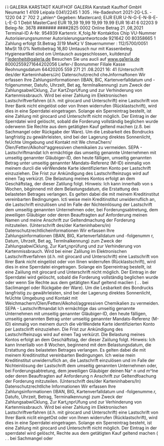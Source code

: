 í ì GALERIA KARSTADT KAUFHOF GALERIA Karstadt Kaufhof GmbH Neumarkt 1 4109 Leipala 0341/2245 1 305 . He-ßadeshort 2021-2G-LS. - 1220 04 2' 702 2 ¿ahlen^ Gegeben: Mastercard; EIJR EUR U-N-G-E-N-B-E-L-E-G 1 Debit MasterCard EUR 19,39 19,99 19,99 19.99 EUR 16:41 6 02203 9 Beleg-Nr. 3678 ####### ####2825 0002 Online Betrag 21 ,08,2021 Terminal-ID A-Nr. 954939 Kartenrir. K,folg.Nr Kontaktlos Chip VU-Nummer Autorisierungsnummer Autorislerungsantwortcode 921642 00 80358665 1 Zahlung erfolgt St.Betrag 3)19 MwKz V Steuernummer : 112/5700/0051 MwSt 19.0% Nettobetrag 16,80 Umtausch nur mit Kassenbeleg. Hygieneartlkel sind om Umtausch ausgeschlossen, kuitdenzuf !'Iedenheit@galerla.de Besuchen Sie uns aucli auf www.ga1eria.de 80002559271644202056 Liefer-/ Bonnummer Filiale Kasse Reohnungsdatum 64420205 559 271 21 .08.2021 16: 41 (Unterschrift des/der Karteninhabers/Jn) Datenschutzrechd cheJnformaftonen Wir erfassen Ihre Zahlungsinformationen (IBAN, BIC, Kartenverfalldatum und -folgenummer, Datufo, Uhrzelt, Bet ag, fermlnalkennung) zum Zweck der ZahlungsabwlCklung, Zur KartZnprUfung und zur Verhinderung von Kartenmissbrauch. Wird bei einer Zahlung im Elektronischen Lastschriftverfahren (d.h. mit girocard und Unterschrift) eine Lastschrift von Ihrer Bank nicht eingelöst oder von Ihnen widerrufen (Rücklastschrift), wird dies in eine Sperrdatei eingetragen. Solange ein Sperreintrag bestellt, ist eine Zahlung mit girocard und Unterschrift nicht möglich. Der Eintrag in der Sperrdatei wird gelöscht, sobald die Forderung vollständig beglichen wurde oderwenn Sie Rechte aus dem getätigten Kauf geltend machen (z.ß. bei Sachmangel oder Rückgabe der Ware). Um die Lesbarkeit des Bondrucks langfristig zu gewährleisten, sind bei der Lagerung direktes Sonnenlicht, feUchte Umgebung und Kontakt mit We chmaChern/Ölen/Fetten/Alkohol^aggressiven chemikaiien zu vermeiden. SEPA - Lastschriftmandat Ich ermächtige das umseitig genannte Unternehmen mit umseitig genannter Gläubiger-ID, den heute fälligen, umseitig genannten Betrag unter umseitig genannter Mandats-Referenz (M-ID) einmalig von meinem durcli die vẽrWendete Karte identifizierten Konto per Lastschrift einzuziehen. Die Frist zur Ankündigung des Lastschrifteinzugs wird auf einen Tag verkürzt. Die Belastung meines Kontos erfolgt an dem Geschäftstag, der dieser Zatilung folgt. Hinweis: Ich kann innerhalb von s Wochen, bẽginnend mit dem Belastungsdatum, die Erstattung des belasteten Betrages verlangen. Es gelten dabei die mit meinem Kreditinstitut vereinbarten Bedingungen. Icti weise mein Kreditinstitut unwiderruflich an, die Lastschrift einzulösen und Im Falle der Nichteinlösung der Lastschrift dem umseitig genannten Unternehmen oder, bei Forderungsabtretung, dem jeweiligen Gläubiger oder deren Beauftragten auf Anforderung meinen Namen und meine Anschrift zur Geltendmachung der Forderung mitzuteilen. (Unterschrift des/der Karteninhabers/in) Datenschutzrechtlicheinformationen Wir erfassen Ihre Zahlungsinformationen (IBAN, BIG, Kartenverfalldatum und -folgenumm r, Datum, Uhrzelt, Bet ag, Termlnalkennung) zum Zweck der ZahlungsabwiCklung, Zur Kart¿nprüfung und zur Verhinderung von Kartenmissbrauch. Wird bei einer Zalilung im Elektronischen Lastschriftverfahren (d.h. mit girocard und Unterschrift) eine Lastschrift von llirer Bank nicht eingelöst oder von llinen widerrufen (Rücklastschrift), wird dies in eine Sperrdatei eingetragen. Solange ein Sperreintrag bestellt, ist eine Zaiilung mit girocard und Unterschrift nicht möglich. Der Eintrag in der Sperrdatei wird gelöscht, sobald die Forderung vollständig beglichen wurde oder wenn Sie Rechte aus dem getätigten Kauf geltend maclien ( . . bei Saclimangel oder Rückgabe der Ware). Um die Lesbarkeit des Bondrucks langfristig zu gewährleisten, sind bei der Lagerung direktes Sonnenlicht, feUchte Umgebung und Kontakt mit Weichmachern/Olen/Fetten/Alkohol/aggressiven Chemikalien zu vermeiden. SEPA - Lastschriftmandat Ich ermächtige das umseitig genannte Unternehmen mit umseitig genannter Gläubiger-ID, den heute fälligen, umseitig genannten Betrag unter umseitig genannter Mandats-Referenz (M-ID) einmalig von meinem durch die vẽrWendete Karte identifizierten Konto per Lastsclirift einzuziehen. Die Frist zur Ankündigung des Lastschrifteinzugs wird auf einen Tag verkürzt. Die Belastung meines Kontos erfolgt an dem Geschäftstag, der dieser Zaiilung folgt. Hinweis: Ich kann Innerlialb von 8 Wochen, beginnend mit dem Belastungsdatum, die Erstattung des belasteten Betrages verlangen. Es gelten dabei die mit meinem Kreditinstitut vereinbarten Bedingungen. Ich weise mein Kreditinstitut unwiderruflich an, die Lastschrift einzulösen und im Falle der Nichteinlösung der Lastschrift dem umseitig genannten Unternehmen oder, bei Forderungsabtretung, dem jeweiligen Gläubiger deinen Na^ n und m^lne oder deren Beauftragten auf Anforderung n Anschrift zur Geltendfoachung der Forderung mitzuteilen. (Unterschrift des/der Karteninhabers/In) Datenschutzrechtllche Informationen Wir erfassen Ihre Zahlungsinformationen (IBAN, BIG, Kartenverfalldatum und -folgenumme.r, Datufo, Uhrzeit, Betrag, Terminalkennung) zum Zweck der ZahlungsabwiCklung, Zur Kart¿nprUfung und zur Verhinderung von Kartenmissbrauch. Wird bei einer Zahlung im Elektronischen Lastschriftverfahren (d.h. mit girocard und Unterschrift) eine Lastschrift von Ihrer Bank niclit eingetOst oder von Ihnen widerrufen (Rücklastschrift), wird dies in eine Sperrdatei eingetragen. Solange ein Sperreintrag besteht, ist eine Zahlung mit girocard und Unterschrift nicht möglich. Der Eintrag in der sperrdatel wird gelöscht, Rechte aus dem getätigten Kauf geltend machen ( . . bei Sachmangel oder